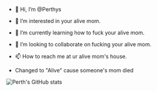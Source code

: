 - 👋 Hi, I’m @Perthys
- 👀 I’m interested in your alive mom.
- 🌱 I’m currently learning how to fuck your alive mom.
- 💞️ I’m looking to collaborate on fucking your alive mom.
- 📫 How to reach me at ur alive mom's house.

- Changed to "Alive" cause someone's mom died

![Perth's GitHub stats](https://github-readme-stats.vercel.app/api?username=Perthys&show_icons=true&theme=radical)

<!---
Perthys/Perthys is a ✨ special ✨ repository because its `README.md` (this file) appears on your GitHub profile.
You can click the Preview link to take a look at your changes.
--->
